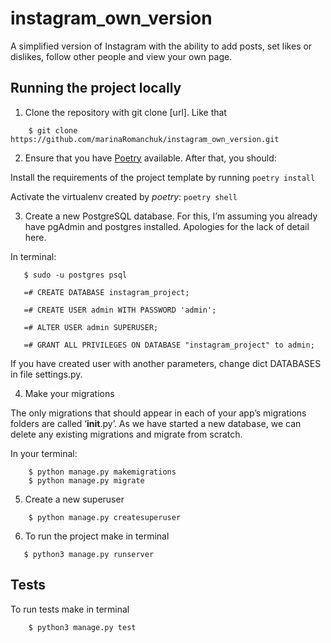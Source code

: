# instagram_own_version

A simplified version of Instagram with the ability to add posts,
set likes or dislikes, follow other people and view your own page.

## Running the project locally

1. Clone the repository with git clone [url]. Like that
```
    $ git clone https://github.com/marinaRomanchuk/instagram_own_version.git
```

2. Ensure that you have
[Poetry](https://python-poetry.org/docs/) available.
After that, you should:

Install the requirements of the project template by running
    ```
    poetry install
    ```

Activate the virtualenv created by _poetry_:
    ```
    poetry shell
    ```

3. Create a new PostgreSQL database. For this, I’m assuming you
already have pgAdmin and postgres installed. Apologies for the
lack of detail here.

In terminal:
```
   $ sudo -u postgres psql

   =# CREATE DATABASE instagram_project;

   =# CREATE USER admin WITH PASSWORD 'admin';

   =# ALTER USER admin SUPERUSER;

   =# GRANT ALL PRIVILEGES ON DATABASE "instagram_project" to admin;
```

If you have created user with another parameters, change dict DATABASES in file settings.py.

4. Make your migrations

The only migrations that should appear in each of your app’s migrations folders are called ‘__init__.py’. As we have started a new database, we can delete any existing migrations and migrate from scratch.

In your terminal:

```
    $ python manage.py makemigrations
    $ python manage.py migrate
```

5. Create a new superuser

```
    $ python manage.py createsuperuser
```

6. To run the project make in terminal
```
   $ python3 manage.py runserver
```

## Tests
To run tests make in terminal

```
    $ python3 manage.py test
```
